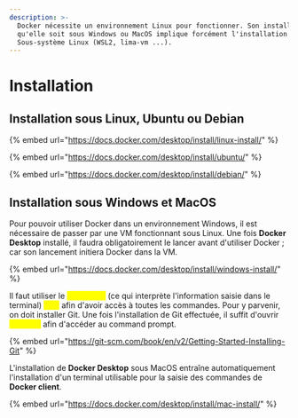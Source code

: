 ```yaml
---
description: >-
  Docker nécessite un environnement Linux pour fonctionner. Son installation,
  qu'elle soit sous Windows ou MacOS implique forcément l'installation d'un
  Sous-système Linux (WSL2, lima-vm ...).
---
```


# Installation

## Installation sous Linux, Ubuntu ou Debian

{% embed url="https://docs.docker.com/desktop/install/linux-install/" %}

{% embed url="https://docs.docker.com/desktop/install/ubuntu/" %}

{% embed url="https://docs.docker.com/desktop/install/debian/" %}

## Installation sous Windows et MacOS

Pour pouvoir utiliser Docker dans un environnement Windows, il est nécessaire de passer par une VM fonctionnant sous Linux. Une fois **Docker Desktop** installé, il faudra obligatoirement le lancer avant d'utiliser Docker ; car son lancement initiera Docker dans la VM.

{% embed url="https://docs.docker.com/desktop/install/windows-install/" %}

Il faut utiliser le <mark style="color:yellow;">**shell Bash**</mark> (ce qui interprète l'information saisie dans le terminal) <mark style="color:yellow;">****</mark> afin d'avoir accès à toutes les commandes. Pour y parvenir, on doit installer Git. Une fois l'installation de Git effectuée, il suffit d'ouvrir <mark style="color:yellow;">**Git Bash**</mark> afin d'accéder au command prompt.

{% embed url="https://git-scm.com/book/en/v2/Getting-Started-Installing-Git" %}

L'installation de **Docker Desktop** sous MacOS entraîne automatiquement l'installation d'un terminal utilisable pour la saisie des commandes de **Docker client**.

{% embed url="https://docs.docker.com/desktop/install/mac-install/" %}

